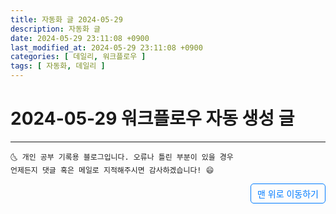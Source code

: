 ```yaml
---
title: 자동화 글 2024-05-29
description: 자동화 글
date: 2024-05-29 23:11:08 +0900
last_modified_at: 2024-05-29 23:11:08 +0900
categories: [ 데일리, 워크플로우 ]
tags: [ 자동화, 데일리 ]
---
```


# 2024-05-29 워크플로우 자동 생성 글

***
    🌜 개인 공부 기록용 블로그입니다. 오류나 틀린 부분이 있을 경우 
    언제든지 댓글 혹은 메일로 지적해주시면 감사하겠습니다! 😄

<a href="#" style="display: inline-block; padding: 5px 10px; color: #007bff; text-decoration: none; border: 0.5px solid #007bff; border-radius: 5px; float: right;">맨 위로 이동하기</a>